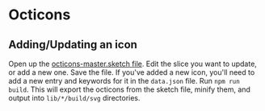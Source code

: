 # Octicons

## Adding/Updating an icon

Open up the [octicons-master.sketch file](). Edit the slice you want to update, or add a new one. Save the file. If you've added a new icon, you'll need to add a new entry and keywords for it in the `data.json` file. Run `npm run build`. This will export the octicons from the sketch file, minify them, and output into `lib/*/build/svg` directories.
